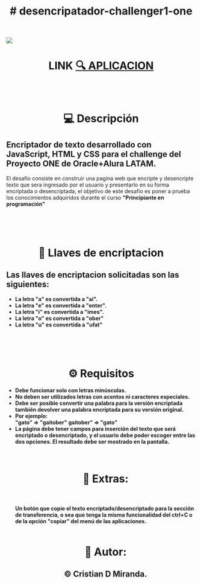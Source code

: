 <h1 align="center"># desencripatador-challenger1-one</h1>
<br>
<br>
<img src="https://user-images.githubusercontent.com/120273781/211132779-1adf2acb-957f-4b85-8009-f7c56d86f216.PNG">
<br> 
<h1 align="center">LINK <a href="https://miradom51.github.io/desencripatador-challenger1-one/" target="blank">🔍 APLICACION</a></h1>
<br>
<br>
 <h1 align="center">💻  Descripción</h1>
<h2>Encriptador de texto desarrollado con JavaScript, HTML y CSS para el challenge del Proyecto ONE de Oracle+Alura LATAM.</h2>

<p>El desafio consiste en construir una pagina web que encripte y desencripte texto que sera ingresado por el usuario y presentarlo en su forma encriptada o desencriptada, el objetivo de este desafio es poner a prueba los conocimientos adquiridos durante el curso <strong>"Principiante en programación"<strong><p>
<br>
<br>
<br>
<h1></h1>
 <h1 align="center">🔑  Llaves de encriptacion</h1>
<h2>Las llaves de encriptacion solicitadas son las siguientes:</h2>
<ul>
<li>La letra "a" es convertida a "ai".</li>
<li>La letra "e" es convertida a "enter".</li>
<li>La letra "i" es convertida a "imes".</li>
<li>La letra "o" es convertida a "ober"</li>
<li>La letra "u" es convertida a "ufat"</li>
</ul>
<br>
<br>
<br>

 <h1></h1>
 <h1 align="center">⚙  Requisitos</h1>
 <ul>
<li>Debe funcionar solo con letras minúsculas.</li>
<li>No deben ser utilizados letras con acentos ni caracteres especiales.</li>
<li>Debe ser posible convertir una palabra para la versión encriptada también devolver una palabra encriptada para su versión original.<li>
Por ejemplo:<br>
"gato" => "gaitober"
gaitober" => "gato"
<br>
<li>La página debe tener campos para inserción del texto que será encriptado o desencriptado, y el usuario debe poder escoger entre las dos opciones.
El resultado debe ser mostrado en la pantalla.</li>
<br>
<br>
<h1></h1>
<h1 align="center">🔧  Extras:</h1>
<br>
<br>
Un botón que copie el texto encriptado/desencriptado para la sección de transferencia, o sea que tenga la misma funcionalidad del ctrl+C o de la opción "copiar" del menú de las aplicaciones.
<br>
<br>
<h1></h1>
<h1 align="center">📓  Autor:</h1>
<h2 align="center">© Cristian D Miranda.<h2>
